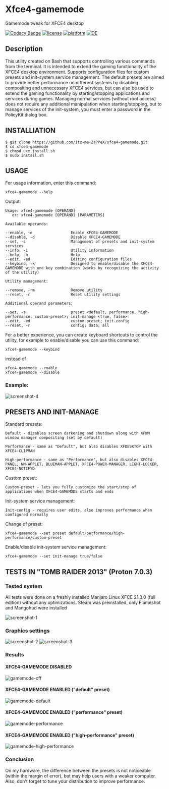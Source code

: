 # Xfce4-gamemode

Gamemode tweak for XFCE4 desktop

[![Codacy Badge](https://app.codacy.com/project/badge/Grade/2099cbc2239b4b9398895251bab82394)](https://www.codacy.com?utm_source=github.com&amp;utm_medium=referral&amp;utm_content=itz-me-ZaPPeX/xfce4-gamemode&amp;utm_campaign=Badge_Grade)
[![license](https://img.shields.io/badge/license-Apache--2.0-blue)](https://github.com/itz-me-ZaPPeX/xfce4-gamemode/blob/main/LICENSE)
[![platfotm](https://img.shields.io/badge/platform-linux-lightgrey)](https://en.wikipedia.org/wiki/Linux)
[![DE](https://img.shields.io/badge/desktop%20environment-xfce--4.16%20tested-blue)](https://www.xfce.org/?lang=en)

## Description

This utility created on Bash that supports controlling various commands from the terminal. It is intended to extend the gaming functionality of the XFCE4 desktop environment. Supports configuration files for custom presets and init-system service management. The default presets are aimed to provide better performance on different systems by disabling compositing and unnecessary XFCE4 services, but can also be used to extend the gaming functionality by starting/stopping applications and services during games. Managing normal services (without root access) does not require any additional manipulation when starting/stopping, but to manage services of the init-system, you must enter a password in the PolicyKit dialog box.

## INSTALLIATION

```
$ git clone https://github.com/itz-me-ZaPPeX/xfce4-gamemode.git
$ cd xfce4-gamemode
$ chmod u+x install.sh
$ sudo install.sh
```
## USAGE
For usage information, enter this command:
```
xfce4-gamemode --help
```
Output:
```
Usage: xfce4-gamemode [OPERAND]
   or: xfce4-gamemode [OPERAND] [PARAMETERS]

Available operands:

--enable, -e                 Enable XFCE4-GAMEMODE
--disable, -d                Disable XFCE4-GAMEMODE
--set, -s                    Management of presets and init-system services
--info, -i                   Utility information
--help, -h                   Help
--edit, -ed                  Editing configuration files
--keybind, -k                Designed to enable/disable the XFCE4-GAMEMODE with one key combination (works by recognizing the activity of the utility)

Utility management:

--remove, -rm                Remove utility
--reset, -r                  Reset utility settings

Additional operand parameters:

--set, -s                    preset <default, performance, high-performance, custom-preset>; init-manage <true, false>
--edit, -ed                  custom-preset; init-config
--reset, -r                  config; data; all
```
For a better experience, you can create keyboard shortcuts to control the utility, for example to enable/disable you can use this command:
```
xfce4-gamemode --keybind
```
instead of
```
xfce4-gamemode --enable
xfce4-gamemode --disable
```
### Example:
![screenshot-4](https://github.com/itz-me-ZaPPeX/xfce4-gamemode/blob/main/images/screenshot-4.png)

## PRESETS AND INIT-MANAGE

Standard presets:
```
Default - disables screen darkening and shutdown along with XFWM window manager compositing (set by default)
    
Performance - same as "Default", but also disables XFDESKTOP with XFCE4-CLIPMAN
    
High-performance - same as "Performance", but also disables XFCE4-PANEL, NM-APPLET, BLUEMAN-APPLET, XFCE4-POWER-MANAGER, LIGHT-LOCKER, XFCE4-NOTIFYD
```

Custom preset:
```
Custom-preset - lets you fully customize the start/stop of applications when XFCE4-GAMEMODE starts and ends
```

Init-system service management:
```
Init-config - requires user edits, also improves performance when configured normally
```

Change of preset:
```
xfce4-gamemode --set preset default/performance/high-performance/custom-preset
```

Enable/disable init-system service management:
```
xfce4-gamemode --set init-manage true/false
```
## TESTS IN "TOMB RAIDER 2013" (Proton 7.0.3)

### Tested system
All tests were done on a freshly installed Manjaro Linux XFCE 21.3.0 (full edition) without any optimizations. Steam was preinstalled, only Flameshot and Mangohud were installed

![screenshot-1](https://github.com/itz-me-ZaPPeX/xfce4-gamemode/blob/main/images/screenshot-1.png)

### Graphics settings
![screenshot-2](https://github.com/itz-me-ZaPPeX/xfce4-gamemode/blob/main/images/screenshot-2.png)
![screenshot-3](https://github.com/itz-me-ZaPPeX/xfce4-gamemode/blob/main/images/screenshot-3.png)

### Results
#### XFCE4-GAMEMODE DISABLED
![gamemode-off](https://github.com/itz-me-ZaPPeX/xfce4-gamemode/blob/main/images/gamemode-off.png)

#### XFCE4-GAMEMODE ENABLED ("default" preset)
![gamemode-default](https://github.com/itz-me-ZaPPeX/xfce4-gamemode/blob/main/images/gamemode-default.png)

#### XFCE4-GAMEMODE ENABLED ("performance" preset)
![gamemode-performance](https://github.com/itz-me-ZaPPeX/xfce4-gamemode/blob/main/images/gamemode-performace.png)

#### XFCE4-GAMEMODE ENABLED ("high-performance" preset)
![gamemode-high-performance](https://github.com/itz-me-ZaPPeX/xfce4-gamemode/blob/main/images/gamemode-high-performance.png)

### Conclusion
On my hardware, the difference between the presets is not noticeable (within the margin of error), but may help users with a weaker computer.
Also, don't forget to tune your distribution to improve performance.
